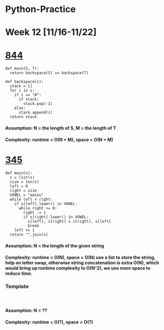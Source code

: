 # Python-Practice

# Week 12 [11/16-11/22]

# [844](https://leetcode.com/problems/backspace-string-compare/)
```
def main(S, T):
  return backspace(S) == backspace(T)

def backspace(s):
  stack = []
  for i in s:
    if i == "#":
      if stack:
        stack.pop(-1)
    else:
      stack.append(i)
  return stack
```
#### Assumption: N = the length of S, M = the length of T
#### Complexity: runtime = O(N + M), space = O(N + M)

# [345](https://leetcode.com/problems/reverse-vowels-of-a-string/)
```
def main(s):
  s = list(s)
  size = len(s)
  left = 0
  right = size
  VOWEL = "aeiou"
  while left < right:
    if s[left].lower() in VOWEL:
      while right >= 0:
        right -= 1
        if s[right].lower() in VOWEL:
          s[left], s[right] = s[right], s[left]
          break
    left += 1
  return "".join(s)
```
#### Assumption: N = the length of the given string
#### Complexity: runtime = O(N), space = O(N) use a list to store the string, help on letter swap, otherwise string concatenation is extra O(N), which would bring up runtime complexity to O(N^2), we use more space to reduce time.

### Template
# []()
```
```
#### Assumption: N = ??
#### Complexity: runtime = O(?), space = O(?)